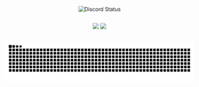 <div align="center">

  ![Discord Status](https://discord.c99.nl/widget/theme-4/402509831845576724.png)

</div>

##

<div align="center">
  <img height="180em" src="https://github-readme-stats-npdib1p4e-leikrad.vercel.app/api/?username=LeikRad&layout=compact&langs_count=7&theme=gotham"/>
  <img height="180em" src="https://github-readme-stats-npdib1p4e-leikrad.vercel.app/api/top-langs/?username=LeikRad&layout=compact&langs_count=7&theme=gotham"/>
</div>

## 

<div align="center">
  
  ![Snake Animation](https://github.com/LeikRad/LeikRad/blob/output/github-snake-dark.svg)
  
</div>
